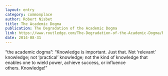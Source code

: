 ```yaml
---
layout: entry
category: commonplace
author: Robert Nisbet
title: The Academic Dogma
publication: The Degradation of the Academic Dogma
link: https://www.routledge.com/The-Degradation-of-the-Academic-Dogma/Nisbet/p/book/9781560009153
date: 2014-08-31
---
```


“the academic dogma”: “Knowledge is important. Just that. Not ‘relevant’ knowledge; not ‘practical’ knowledge; not the kind of knowledge that enables one to wield power, achieve success, or influence others. Knowledge!” 